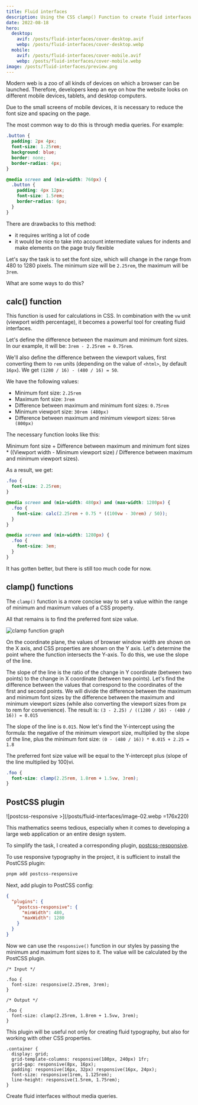 ```yaml
---
title: Fluid interfaces
description: Using the CSS сlamp() Function to create fluid interfaces
date: 2022-08-18
hero:
  desktop:
    avif: /posts/fluid-interfaces/cover-desktop.avif
    webp: /posts/fluid-interfaces/cover-desktop.webp
  mobile:
    avif: /posts/fluid-interfaces/cover-mobile.avif
    webp: /posts/fluid-interfaces/cover-mobile.webp
image: /posts/fluid-interfaces/preview.png
---
```


Modern web is a zoo of all kinds of devices on which a browser can be launched. Therefore, developers keep an eye on how the website looks on different mobile devices, tablets, and desktop computers.

Due to the small screens of mobile devices, it is necessary to reduce the font size and spacing on the page.

The most common way to do this is through media queries. For example:

```css
.button {
  padding: 2px 4px;
  font-size: 1.25rem;
  background: blue;
  border: none;
  border-radius: 4px;
}

@media screen and (min-width: 760px) {
  .button {
    padding: 4px 12px;
    font-size: 1.5rem;
    border-radius: 6px;
  }
}
```

There are drawbacks to this method:

- it requires writing a lot of code
- it would be nice to take into account intermediate values for indents and make elements on the page truly flexible

Let's say the task is to set the font size, which will change in the range from 480 to 1280 pixels. The minimum size will be `2.25rem`, the maximum will be `3rem`.

What are some ways to do this?

## calc() function

This function is used for calculations in CSS. In combination with the `vw` unit (viewport width percentage), it becomes a powerful tool for creating fluid interfaces.

Let's define the difference between the maximum and minimum font sizes. In our example, it will be: `3rem - 2.25rem = 0.75rem`.

We'll also define the difference between the viewport values, first converting them to `rem` units (depending on the value of `<html>`, by default `16px`). We get `(1280 / 16) - (480 / 16) = 50`.

We have the following values:

- Minimum font size: `2.25rem`
- Maximum font size: `3rem`
- Difference between maximum and minimum font sizes: `0.75rem`
- Minimum viewport size: `30rem (480px)`
- Difference between maximum and minimum viewport sizes: `50rem (800px)`

The necessary function looks like this:

Minimum font size + Difference between maximum and minimum font sizes \* ((Viewport width - Minimum viewport size) / Difference between maximum and minimum viewport sizes).

As a result, we get:

```css
.foo {
  font-size: 2.25rem;
}

@media screen and (min-width: 480px) and (max-width: 1280px) {
  .foo {
    font-size: calc(2.25rem + 0.75 * ((100vw - 30rem) / 50));
  }
}

@media screen and (min-width: 1280px) {
  .foo {
    font-size: 3em;
  }
}
```

It has gotten better, but there is still too much code for now.

## clamp() functions

The `clamp()` function is a more concise way to set a value within the range of minimum and maximum values of a CSS property.

All that remains is to find the preferred font size value.

![clamp function graph](/posts/fluid-interfaces/image-01.webp)

On the coordinate plane, the values of browser window width are shown on the X axis, and CSS properties are shown on the Y axis. Let's determine the point where the function intersects the Y-axis. To do this, we use the slope of the line.

The slope of the line is the ratio of the change in Y coordinate (between two points) to the change in X coordinate (between two points). Let's find the difference between the values that correspond to the coordinates of the first and second points. We will divide the difference between the maximum and minimum font sizes by the difference between the maximum and minimum viewport sizes (while also converting the viewport sizes from px to rem for convenience). The result is: `(3 - 2.25) / ((1280 / 16) - (480 / 16)) = 0.015`

The slope of the line is `0.015`. Now let's find the Y-intercept using the formula: the negative of the minimum viewport size, multiplied by the slope of the line, plus the minimum font size: `(0 - (480 / 16)) * 0.015 + 2.25 = 1.8`

The preferred font size value will be equal to the Y-intercept plus (slope of the line multiplied by 100)vi.

```css
.foo {
  font-size: clamp(2.25rem, 1.8rem + 1.5vw, 3rem);
}
```

## PostCSS plugin

![postcss-responsive >](/posts/fluid-interfaces/image-02.webp =176x220)

This mathematics seems tedious, especially when it comes to developing a large web application or an entire design system.

To simplify the task, I created a corresponding plugin, [postcss-responsive](https://github.com/azat-io/postcss-responsive).

To use responsive typography in the project, it is sufficient to install the PostCSS plugin:

```sh
pnpm add postcss-responsive
```

Next, add plugin to PostCSS config:

```json
{
  "plugins": {
    "postcss-responsive": {
      "minWidth": 480,
      "maxWidth": 1280
    }
  }
}
```

Now we can use the `responsive()` function in our styles by passing the minimum and maximum font sizes to it. The value will be calculated by the PostCSS plugin.

```postcss
/* Input */

.foo {
  font-size: responsive(2.25rem, 3rem);
}

/* Output */

.foo {
  font-size: clamp(2.25rem, 1.8rem + 1.5vw, 3rem);
}
```

This plugin will be useful not only for creating fluid typography, but also for working with other CSS properties.

```postcss
.container {
  display: grid;
  grid-template-columns: responsive(180px, 240px) 1fr;
  grid-gap: responsive(8px, 16px);
  padding: responsive(16px, 32px) responsive(16px, 24px);
  font-size: responsive(1rem, 1.125rem);
  line-height: responsive(1.5rem, 1.75rem);
}
```

Create fluid interfaces without media queries.
